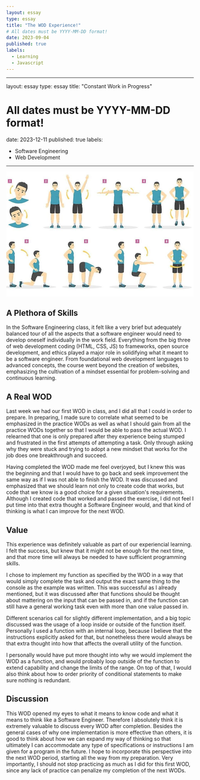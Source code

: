 ```yaml
---
layout: essay
type: essay
title: "The WOD Experience!"
# All dates must be YYYY-MM-DD format!
date: 2023-09-04
published: true
labels:
  - Learning
  - Javascript
---
```


---
layout: essay
type: essay
title: "Constant Work in Progress"
# All dates must be YYYY-MM-DD format!
date: 2023-12-11
published: true
labels:
  - Software Engineering
  - Web Development
---

<img class="" src="../img/WODofday.jpg">

## A Plethora of Skills
In the Software Engineering class, it felt like a very brief but adequately balanced tour of all the aspects that a software engineer would need to develop oneself individually in the work field.  Everything from the big three of web development coding (HTML, CSS, JS) to frameworks, open source development, and ethics played a major role in solidifying what it meant to be a software engineer.  From foundational web development languages to advanced concepts, the course went beyond the creation of websites, emphasizing the cultivation of a mindset essential for problem-solving and continuous learning.


## A Real WOD

Last week we had our first WOD in class, and I did all that I could in order to prepare. In preparing, I made sure to correlate what seemed to be emphasized in the practice WODs as well as what I should gain from all the practice WODs together so that I would be able to pass the actual WOD. I relearned that one is only prepared after they experience being stumped and frustrated in the first attempts of attempting a task.  Only through asking why they were stuck and trying to adopt a new mindset that works for the job does one breakthrough and succeed.

Having completed the WOD made me feel overjoyed, but I knew this was the beginning and that I would have to go back and seek improvement the same way as if I was not able to finish the WOD. It was discussed and emphasized that we should learn not only to create code that works, but code that we know is a good choice for a given situation's requirements.  Although I created code that worked and passed the exercise, I did not feel I put time into that extra thought a Software Engineer would, and that kind of thinking is what I can improve for the next WOD. 


## Value 

This experience was definitely valuable as part of our experiencial learning.  I felt the success, but knew that it might not be enough for the next time, and that more time will always be needed to have sufficient programming skills.

I chose to implement my function as specified by the WOD in a way that would simply complete the task and output the exact same thing to the console as the example was written.  This was successful as I already mentioned, but it was discussed after that functions should be thought about mattering on the input that can be passed in, and if the function can still have a general working task even with more than one value passed in.  

Different scenarios call for slightly different implementation, and a big topic discussed was the usage of a loop inside or outside of the function itself.  Personally I used a function with an internal loop, because I believe that the instructions explicitly asked for that, but nonetheless there would always be that extra thought into how that affects the overall utility of the function.

I personally would have put more thought into why we would implement the WOD as a function, and would probably loop outside of the function to extend capability and change the limits of the range.  On top of that, I would also think about how to order priority of conditional statements to make sure nothing is redundant.

## Discussion

This WOD opened my eyes to what it means to know code and what it means to think like a Software Engineer.  Therefore I absolutely think it is extremely valuable to discuss every WOD after completion.  Besides the general cases of why one implementation is more effective than others, it is good to think about how we can expand my way of thinking so that ultimately I can accommodate any type of specifications or instructions I am given for a program in the future.  I hope to incorporate this perspective into the next WOD period, starting all the way from my preparation. Very importantly, I should not stop practicing as much as I did for this first WOD, since any lack of practice can penalize my completion of the next WODs.





